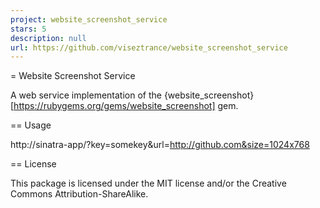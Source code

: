 ```yaml
---
project: website_screenshot_service
stars: 5
description: null
url: https://github.com/viseztrance/website_screenshot_service
---
```


= Website Screenshot Service

A web service implementation of the {website_screenshot}[https://rubygems.org/gems/website_screenshot] gem.


== Usage

  http://sinatra-app/?key=somekey&url=http://github.com&size=1024x768


== License

This package is licensed under the MIT license and/or the Creative
Commons Attribution-ShareAlike.

